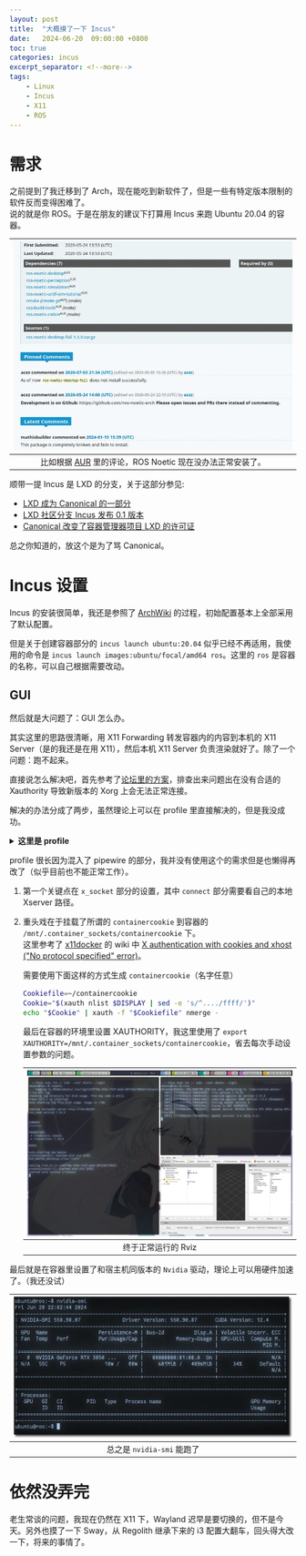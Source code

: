 ```yaml
---
layout: post
title:  "大概摸了一下 Incus"
date:   2024-06-20  09:00:00 +0800
toc: true
categories: incus 
excerpt_separator: <!--more-->
tags:
    - Linux
    - Incus
    - X11
    - ROS
---
```


# 需求

之前提到了我迁移到了 Arch，现在能吃到新软件了，但是一些有特定版本限制的软件反而变得困难了。  
说的就是你 ROS。于是在朋友的建议下打算用 Incus 来跑 Ubuntu 20.04 的容器。  

<!--more-->

| ![alt text](/assets/2024-06-20-incus/image.webp) |
| :--: |
| 比如根据 [AUR](https://aur.archlinux.org/packages/ros-noetic-desktop-full) 里的评论，ROS Noetic 现在没办法正常安装了。 |  

顺带一提 Incus 是 LXD 的分支，关于这部分参见:
- [LXD 成为 Canonical 的一部分](https://www.solidot.org/story?sid=75422)
- [LXD 社区分支 Incus 发布 0.1 版本](https://www.solidot.org/story?sid=76289)
- [Canonical 改变了容器管理器项目 LXD 的许可证](https://www.solidot.org/story?sid=76875)  

总之你知道的，放这个是为了骂 Canonical。

# Incus 设置

Incus 的安装很简单，我还是参照了 [ArchWiki](https://wiki.archlinux.org/title/Incus) 的过程，初始配置基本上全部采用了默认配置。  

但是关于创建容器部分的 `incus launch ubuntu:20.04` 似乎已经不再适用，我使用的命令是 `incus launch images:ubuntu/focal/amd64 ros`。这里的 `ros` 是容器的名称，可以自己根据需要改动。  

## GUI

然后就是大问题了：GUI 怎么办。  

其实这里的思路很清晰，用 X11 Forwarding 转发容器内的内容到本机的 X11 Server（是的我还是在用 X11），然后本机 X11 Server 负责渲染就好了。除了一个问题：跑不起来。  

直接说怎么解决吧，首先参考了[论坛里的方案](https://discuss.linuxcontainers.org/t/incus-lxd-profile-for-gui-apps-wayland-x11-and-pulseaudio/18295/10)，排查出来问题出在没有合适的 Xauthority 导致新版本的 Xorg 上会无法正常连接。  

解决的办法分成了两步，虽然理论上可以在 profile 里直接解决的，但是我没成功。  

<details>
<summary markdown="span"><b>这里是 profile</b></summary>

```yaml
    config:
    cloud-init.user-data: |
        #cloud-config
        package_update: true
        package_upgrade: true
        package_reboot_if_required: true
        packages:
        - pulseaudio-utils
        - dbus-user-session
        write_files:
        - path: /var/lib/cloud/scripts/per-boot/set_up_sockets.sh
        permissions: 0755
        content: |
            #!/bin/bash
            user_uid=1000
            user_gid="$( getent passwd ${user_uid} | cut -d: -f4 )"
            if [[ -n ${user_gid} ]]; then
            mnt_dir="/mnt/.container_sockets"
            run_dir="/run/user/${user_uid}"
            [[ ! -d "${run_dir}" ]] && mkdir -m 700 -p "${run_dir}" && chown ${user_uid}:${user_gid} "${run_dir}"
            [[ ! -d "${run_dir}/pulse" && -d "${run_dir}" ]] && mkdir -m 700 "${run_dir}/pulse" && chown -R ${user_uid}:${user_gid} "${run_dir}/pulse"
            [[ -S "${mnt_dir}/pipewire-0" && -d "${run_dir}" && ! -e "${run_dir}/pipewire-0" ]] && touch "${run_dir}/pipewire-0" && sudo mount --bind "${mnt_dir}/pipewire-0" "${run_dir}/pipewire-0"
            [[ -S "${mnt_dir}/pipewire-0-manager" && -d "${run_dir}" && ! -e "${run_dir}/pipewire-0-manager" ]] && touch "${run_dir}/pipewire-0-manager" && sudo mount --bind "${mnt_dir}/pipewire-0-manager" "${run_dir}/pipewire-0-manager"
            [[ -S "${mnt_dir}/native" && -d "${run_dir}/pulse" && ! -e "${run_dir}/pulse/native" ]] && touch "${run_dir}/pulse/native" && sudo mount --bind "${mnt_dir}/native" "${run_dir}/pulse/native"
            fi
        - path: /var/lib/cloud/scripts/per-once/set_up_sockets_service.sh
        permissions: 0755
        content: |
            #!/bin/bash
            user_uid=1000
            user_name="$( getent passwd ${user_uid} | cut -d: -f1 )"
            home_dir="$( getent passwd ${user_uid} | cut -d: -f6 )"
            if [[ -d "${home_dir}" && -n ${user_name} ]]; then
            run_as_user="runuser -u ${user_name} --"
            service_dir="${home_dir}/.config/systemd/user"
            target_dir="${service_dir}/default.target.wants"
            ${run_as_user} mkdir -p "${target_dir}"
            ${run_as_user} touch "${service_dir}/set_up_sockets.service"
            cat >> ${service_dir}/set_up_sockets.service << EOF
            [Unit]
            Description=Run set_up_sockets.sh on every boot
            After=local-fs.target
            [Service]
            Type=oneshot
            ExecStart=/var/lib/cloud/scripts/per-boot/set_up_sockets.sh
            [Install]
            WantedBy=default.target
            EOF
            ${run_as_user} ln -s "${service_dir}/set_up_sockets.service" "${target_dir}/"
            fi
        - path: /var/lib/cloud/scripts/per-once/set_up_env_vars.sh
        permissions: 0755
        content: |
            #!/bin/bash
            user_uid=1000
            user_name="$( getent passwd ${user_uid} | cut -d: -f1 )"
            [[ -n ${user_name} ]] && usermod -a -G render,video ${user_name}
            mnt_dir="/mnt/.container_sockets"
            home_dir="$( getent passwd ${user_uid} | cut -d: -f6 )"
            profile="${home_dir}/.profile"
            bashrc="${home_dir}/.bashrc"
            if [[ -f "${profile}" ]]; then
            echo "export DISPLAY=:0" >> "${profile}"
            echo "export XAUTHORITY=${mnt_dir}/containercookie" >> "${profile}"
            fi
        - path: /var/lib/cloud/scripts/per-once/change_gid.sh
        permissions: 0755
        content: |
            #!/bin/bash
            user_uid=1000
            user_name="$( getent passwd ${user_uid} | cut -d: -f1 )"
            user_gid="$( getent passwd ${user_name} | cut -d: -f4 )"
            home_dir="$( getent passwd ${user_name} | cut -d: -f6 )"
            if [[ -n ${user_name} && ! ${user_uid} == ${user_gid} ]]; then
            group_to_move="$( getent group ${user_uid} | cut -d: -f1 )"
            if [[ -n ${group_to_move} ]]; then
                for gid in {1000..6000}; do
                return_value="$( getent group ${gid} )"
                if [[ -z ${return_value} ]]; then
                    groupmod -g ${gid} ${group_to_move}
                    break
                fi
                done
            fi
            users_group="$( getent group ${user_gid} | cut -d: -f1 )"
            groupmod -g ${user_uid} ${users_group}
            chown -R ${user_uid}:${user_uid} "${home_dir}"
            fi
    security.nesting: "true"
    description: GUI Wayland and xWayland profile with pipewire and pulseaudio, shifting
    enabled
    devices:
    gpu:
        gid: "44"
        type: gpu
    pipewire_manager_socket:
        path: /mnt/.container_sockets/pipewire-0-manager
        shift: "true"
        source: /run/user/1000/pipewire-0-manager
        type: disk
    pipewire_socket:
        path: /mnt/.container_sockets/pipewire-0
        shift: "true"
        source: /run/user/1000/pipewire-0
        type: disk
    pulseaudio_socket:
        path: /mnt/.container_sockets/native
        shift: "true"
        source: /run/user/1000/pulse/native
        type: disk
    x_socket:
        bind: container
        connect: unix:@/tmp/.X11-unix/X0
        listen: unix:@/tmp/.X11-unix/X0
        security.gid: "1000"
        security.uid: "1000"
        type: proxy
    xauthority_cookie:
        path: /mnt/.container_sockets/containercookie
        shift: "true"
        source: /home/maary/containercookie
        type: disk
    name: profile
```   
</details>  

profile 很长因为混入了 pipewire 的部分，我并没有使用这个的需求但是也懒得再改了（似乎目前也不能正常工作）。  

1. 第一个关键点在 `x_socket` 部分的设置，其中 `connect` 部分需要看自己的本地 Xserver 路径。

2. 重头戏在于挂载了所谓的 `containercookie` 到容器的 `/mnt/.container_sockets/containercookie` 下。  
    这里参考了 [x11docker](https://github.com/mviereck/x11docker) 的 wiki 中 [X authentication with cookies and xhost ("No protocol specified" error)](https://github.com/mviereck/x11docker/wiki/X-authentication-with-cookies-and-xhost-(%22No-protocol-specified%22-error)#cookies-in-a-container)。  

    需要使用下面这样的方式生成 `containercookie`（名字任意）  
    
    ```sh
    Cookiefile=~/containercookie
    Cookie="$(xauth nlist $DISPLAY | sed -e 's/^..../ffff/')" 
    echo "$Cookie" | xauth -f "$Cookiefile" nmerge -
    ```  

    最后在容器的环境里设置 XAUTHORITY，我这里使用了 `export XAUTHORITY=/mnt/.container_sockets/containercookie`，省去每次手动设置参数的问题。

    | ![alt text](/assets/2024-06-20-incus/image-1.webp) |
    | :--: |
    | 终于正常运行的 Rviz |

最后就是在容器里设置了和宿主机同版本的 `Nvidia` 驱动，理论上可以用硬件加速了。（我还没试）  

| ![](/assets/2024-06-20-incus/1719583384.webp)|
|:--:|
|总之是 `nvidia-smi` 能跑了|

# 依然没弄完

老生常谈的问题，我现在仍然在 X11 下，Wayland 迟早是要切换的，但不是今天。另外也摸了一下 Sway，从 Regolith 继承下来的 i3 配置大翻车，回头得大改一下，将来的事情了。